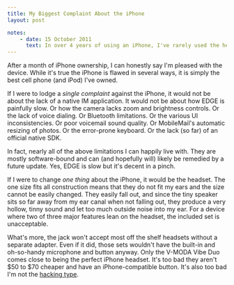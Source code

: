 ```yaml
---
title: My Biggest Complaint About the iPhone
layout: post

notes:
    - date: 15 October 2011
      text: In over 4 years of using an iPhone, I've rarely used the headset.
---
```


After a month of iPhone ownership, I can honestly say I'm pleased with the
device. While it's true the iPhone is flawed in several ways, it is simply
the best cell phone (and iPod) I've owned.

If I were to lodge a _single complaint_ against the iPhone, it would not be
about the lack of a native IM application. It would not be about how EDGE is
painfully slow. Or how the camera lacks zoom and brightness controls. Or the
lack of voice dialing. Or Bluetooth limitations. Or the various UI
inconsistencies. Or poor voicemail sound quality. Or MobileMail's automatic
resizing of photos. Or the error-prone keyboard. Or the lack (so far) of an
official native SDK.

In fact, nearly all of the above limitations I can happily live with. They are
mostly software-bound and can (and hopefully will) likely be remedied by a
future update. Yes, EDGE is slow but it's decent in a pinch.

If I were to change _one thing_ about the iPhone, it would be the headset.
The one size fits all construction means that they do not fit my ears and
the size cannot be easily changed. They easily fall out, and since the tiny
speaker sits so far away from my ear canal when not falling out, they produce
a very hollow, tinny sound and let too much outside noise into my ear. For a
device where two of three major features lean on the headset, the included set
is unacceptable.

What's more, the jack won't accept most off the shelf headsets without a
separate adapter. Even if it did, those sets wouldn't have the built-in and
oh-so-handy microphone and button anyway. Only the V-MODA Vibe Duo comes close
to being the perfect iPhone headset. It's too bad they  aren't $50 to $70
cheaper and have an iPhone-compatible button. It's also too bad I'm not the
[hacking type](http://youtube.com/watch?v=yLzs5aHv3jI).
